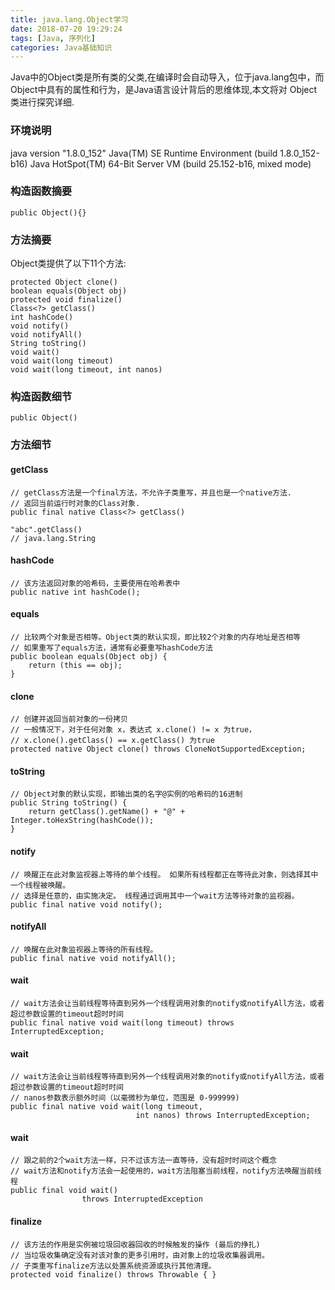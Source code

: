 ```yaml
---
title: java.lang.Object学习
date: 2018-07-20 19:29:24
tags: [Java, 序列化]
categories: Java基础知识
---
```


Java中的Object类是所有类的父类,在编译时会自动导入，位于java.lang包中，而Object中具有的属性和行为，是Java语言设计背后的思维体现,本文将对 Object 类进行探究详细.

<!-- more -->

### 环境说明
java version "1.8.0_152"
Java(TM) SE Runtime Environment (build 1.8.0_152-b16)
Java HotSpot(TM) 64-Bit Server VM (build 25.152-b16, mixed mode)

### 构造函数摘要
```
public Object(){}
```

### 方法摘要
Object类提供了以下11个方法:
```
protected Object clone()
boolean equals(Object obj)
protected void finalize()
Class<?> getClass()
int hashCode()
void notify()
void notifyAll()
String toString()
void wait()
void wait(long timeout)
void wait(long timeout, int nanos)
```

### 构造函数细节
```
public Object()
```

### 方法细节
#### getClass
```
// getClass方法是一个final方法，不允许子类重写，并且也是一个native方法.
// 返回当前运行时对象的Class对象.
public final native Class<?> getClass()

"abc".getClass()
// java.lang.String
```

#### hashCode
```
// 该方法返回对象的哈希码，主要使用在哈希表中
public native int hashCode();
```

#### equals
```
// 比较两个对象是否相等。Object类的默认实现，即比较2个对象的内存地址是否相等
// 如果重写了equals方法，通常有必要重写hashCode方法
public boolean equals(Object obj) {
    return (this == obj);
}
```

#### clone
```
// 创建并返回当前对象的一份拷贝
// 一般情况下，对于任何对象 x，表达式 x.clone() != x 为true，
// x.clone().getClass() == x.getClass() 为true
protected native Object clone() throws CloneNotSupportedException;
```

#### toString
```
// Object对象的默认实现，即输出类的名字@实例的哈希码的16进制
public String toString() {
    return getClass().getName() + "@" + Integer.toHexString(hashCode());
}
```

#### notify
```
// 唤醒正在此对象监视器上等待的单个线程。 如果所有线程都正在等待此对象，则选择其中一个线程被唤醒。 
// 选择是任意的，由实施决定。 线程通过调用其中一个wait方法等待对象的监视器。
public final native void notify();
```

#### notifyAll
```
// 唤醒在此对象监视器上等待的所有线程。
public final native void notifyAll();
```

#### wait
```
// wait方法会让当前线程等待直到另外一个线程调用对象的notify或notifyAll方法，或者超过参数设置的timeout超时时间
public final native void wait(long timeout) throws InterruptedException;
```

#### wait
```
// wait方法会让当前线程等待直到另外一个线程调用对象的notify或notifyAll方法，或者超过参数设置的timeout超时时间
// nanos参数表示额外时间（以毫微秒为单位，范围是 0-999999)
public final native void wait(long timeout,
                            int nanos) throws InterruptedException;
```

#### wait
```
// 跟之前的2个wait方法一样，只不过该方法一直等待，没有超时时间这个概念
// wait方法和notify方法会一起使用的，wait方法阻塞当前线程，notify方法唤醒当前线程
public final void wait()
                throws InterruptedException
```

#### finalize
```
// 该方法的作用是实例被垃圾回收器回收的时候触发的操作 (最后的挣扎)
// 当垃圾收集确定没有对该对象的更多引用时，由对象上的垃圾收集器调用。 
// 子类重写finalize方法以处置系统资源或执行其他清理。
protected void finalize() throws Throwable { }
```